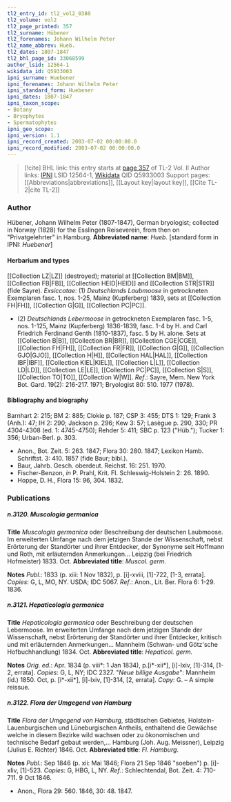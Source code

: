 ```yaml
---
tl2_entry_id: tl2_vol2_0380
tl2_volume: vol2
tl2_page_printed: 357
tl2_surname: Hübener
tl2_forenames: Johann Wilhelm Peter
tl2_name_abbrev: Hueb.
tl2_dates: 1807-1847
tl2_bhl_page_id: 33068599
author_lsid: 12564-1
wikidata_id: Q5933003
ipni_surname: Huebener
ipni_forenames: Johann Wilhelm Peter
ipni_standard_form: Huebener
ipni_dates: 1807-1847
ipni_taxon_scope: 
- Botany
- Bryophytes
- Spermatophytes
ipni_geo_scope: 
ipni_version: 1.1
ipni_record_created: 2003-07-02 00:00:00.0
ipni_record_modified: 2003-07-02 00:00:00.0
---
```


> [!cite] BHL link: this entry starts at [page 357](https://www.biodiversitylibrary.org/page/33068599) of TL-2 Vol. II
> Author links: [IPNI](https://www.ipni.org/a/12564-1) LSID 12564-1, [Wikidata](https://www.wikidata.org/wiki/Q5933003) QID Q5933003
> Support pages: [[Abbreviations|abbreviations]], [[Layout key|layout key]], [[Cite TL-2|cite TL-2]]

### Author

Hübener, Johann Wilhelm Peter (1807-1847), German bryologist; collected in Norway (1828) for the Esslingen Reiseverein, from then on "Privatgelehrter" in Hamburg. 
**Abbreviated name**: *Hueb.* \[standard form in IPNI: *Huebener*\]

#### Herbarium and types

[[Collection LZ|LZ]] (destroyed); material at [[Collection BM|BM]], [[Collection FB|FB]], [[Collection HEID|HEID]] and [[Collection STR|STR]] (fide Sayre).
*Exsiccatae*: (1) *Deutschlands Laubmoose* in getrockneten Exemplaren fasc. 1, nos. 1-25, Mainz (Kupferberg) 1839, sets at [[Collection FH|FH]], [[Collection G|G]], [[Collection PC|PC]].
- (2) *Deutschlands Lebermoose* in getrockneten Exemplaren fasc. 1-5, nos. 1-125, Mainz (Kupferberg) 1836-1839, fasc. 1-4 by H. and Carl Friedrich Ferdinand Genth (1810-1837), fasc. 5 by H. alone. Sets at [[Collection B|B]], [[Collection BR|BR]], [[Collection CGE|CGE]], [[Collection FH|FH]], [[Collection FR|FR]], [[Collection G|G]], [[Collection GJO|GJO]], [[Collection H|H]], [[Collection HAL|HAL]], [[Collection IBF|IBF]], [[Collection KIEL|KIEL]], [[Collection L|L]], [[Collection LD|LD]], [[Collection LE|LE]], [[Collection PC|PC]], [[Collection S|S]], [[Collection TO|TO]], [[Collection W|W]].
*Ref*.: Sayre, Mem. New York Bot. Gard. 19(2): 216-217. 1971; Bryologist 80: 510. 1977 (1978).

#### Bibliography and biography

Barnhart 2: 215; BM 2: 885; Clokie p. 187; CSP 3: 455; DTS 1: 129; Frank 3 (Anh.): 47; IH 2: 290; Jackson p. 296; Kew 3: 57; Lasègue p. 290, 330; PR 4304-4308 (ed. 1: 4745-4750); Rehder 5: 411; SBC p. 123 ("Hüb."); Tucker 1: 356; Urban-Berl. p. 303.
- Anon., Bot. Zeit. 5: 263. 1847; Flora 30: 280. 1847; Lexikon Hamb. Schriftst. 3: 410. 1857 (fide Baur; bibl.).
- Baur, Jahrb. Gesch. oberdeut. Reichst. 16: 251. 1970.
- Fischer-Benzon, *in* P. Prahl, Krit. FI. Schleswig-Holstein 2: 26. 1890.
- Hoppe, D. H., Flora 15: 96, 304. 1832.

### Publications

##### n.3120. Muscologia germanica

**Title**
*Muscologia germanica* oder Beschreibung der deutschen Laubmoose. Im erweiterten Umfange nach dem jetzigen Stande der Wissenschaft, nebst Erörterung der Standörter und ihrer Entdecker, der Synonyme seit Hoffmann und Roth, mit erläuternden Anmerkungen... Leipzig (bei Friedrich Hofmeister) 1833. Oct.
**Abbreviated title**: *Muscol. germ.*

**Notes**
*Publ*.: 1833 (p. xiii: 1 Nov 1832), p. \[i\]-xviii, \[1\]-722, \[1-3, errata\]. *Copies*: G, L, MO, NY. USDA; IDC 5067.
*Ref*.: Anon., Lit. Ber. Flora 6: 1-29. 1836.

##### n.3121. Hepaticologia germanica

**Title**
*Hepaticologia germanica* oder Beschreibung der deutschen Lebermoose. Im erweiterten Umfange nach dem jetzigen Stande der Wissenschaft, nebst Erörterung der Standörter und ihrer Entdecker, kritisch und mit erläuternden Anmerkungen... Mannheim (Schwan- und Götz'sche Hofbuchhandlung) 1834. Oct.
**Abbreviated title**: *Hepaticol. germ.*

**Notes**
*Orig. ed.*: Apr. 1834 (p. viii\*: 1 Jan 1834), p.\[i\*-xii\*\], \[i\]-lxiv, \[1\]-314, \[1-2, errata\]. *Copies*: G, L, NY; IDC 2327.
"*Neue billige Ausgabe*": Mannheim (id.) 1850. Oct, p. \[i\*-xii\*\], \[i\]-lxiv, \[1\]-314, \[2, errata\].
*Copy*: G. – A simple reissue.

##### n.3122. Flora der Umgegend von Hamburg

**Title**
*Flora der Umgegend von Hamburg*, städtischen Gebietes, Holstein-Lauenburgischen und Lüneburgischen Antheils, enthaltend die Gewächse welche in diesem Bezirke wild wachsen oder zu ökonomischen und technische Bedarf gebaut werden,... Hamburg (Joh. Aug. Meissner), Leipzig (Julius E. Richter) 1846. Oct.
**Abbreviated title**: *Fl. Hamburg*.

**Notes**
*Publ*.: Sep 1846 (p. xii: Mai 1846; Flora 21 Sep 1846 "soeben") p. \[i\]-xliv, \[1\]-523. *Copies*: G, HBG, L, NY.
*Ref*.: Schlechtendal, Bot. Zeit. 4: 710-711. 9 Oct 1846.
- Anon., Flora 29: 560. 1846, 30: 48. 1847.

